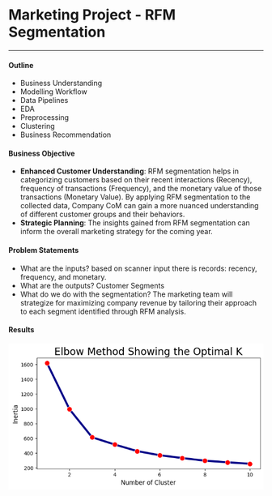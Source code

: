 # Marketing Project - RFM Segmentation

---

#### Outline

- Business Understanding
- Modelling Workflow
- Data Pipelines
- EDA
- Preprocessing
- Clustering
- Business Recommendation

#### Business Objective

- **Enhanced Customer Understanding**: RFM segmentation helps in categorizing customers based on their recent interactions (Recency), frequency of transactions (Frequency), and the monetary value of those transactions (Monetary Value). By applying RFM segmentation to the collected data, Company CoM can gain a more nuanced understanding of different customer groups and their behaviors.
- **Strategic Planning**: The insights gained from RFM segmentation can inform the overall marketing strategy for the coming year.

#### Problem Statements

- What are the inputs? based on scanner input there is records: recency, frequency, and monetary.
- What are the outputs? Customer Segments
- What do we do with the segmentation? The marketing team will strategize for maximizing company revenue by tailoring their approach to each segment identified through RFM analysis.

#### Results

<img title="elbow" alt="elbow_k" src="/assets/elbow_k.png">
